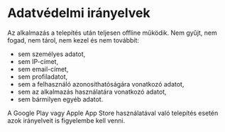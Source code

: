 # Adatvédelmi irányelvek

Az alkalmazás a telepítés után teljesen offline működik.
Nem gyűjt, nem fogad, nem tárol, nem kezel és nem továbbít:
- sem személyes adatot,
- sem IP-címet,
- sem email-címet,
- sem profiladatot,
- sem a felhasználó azonosíthatóságára vonatkozó adatot,
- sem az alkalmazás használatára vonatkozó adatot,
- sem bármilyen egyéb adatot.

A Google Play vagy Apple App Store használatával való telepítés esetén azok irányelveit is
figyelembe kell venni.

